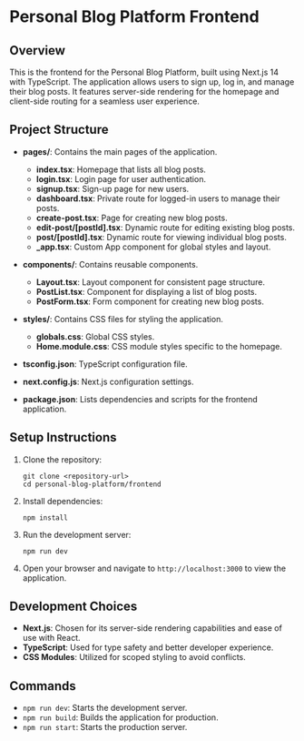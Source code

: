 # Personal Blog Platform Frontend

## Overview
This is the frontend for the Personal Blog Platform, built using Next.js 14 with TypeScript. The application allows users to sign up, log in, and manage their blog posts. It features server-side rendering for the homepage and client-side routing for a seamless user experience.

## Project Structure
- **pages/**: Contains the main pages of the application.
  - **index.tsx**: Homepage that lists all blog posts.
  - **login.tsx**: Login page for user authentication.
  - **signup.tsx**: Sign-up page for new users.
  - **dashboard.tsx**: Private route for logged-in users to manage their posts.
  - **create-post.tsx**: Page for creating new blog posts.
  - **edit-post/[postId].tsx**: Dynamic route for editing existing blog posts.
  - **post/[postId].tsx**: Dynamic route for viewing individual blog posts.
  - **_app.tsx**: Custom App component for global styles and layout.

- **components/**: Contains reusable components.
  - **Layout.tsx**: Layout component for consistent page structure.
  - **PostList.tsx**: Component for displaying a list of blog posts.
  - **PostForm.tsx**: Form component for creating new blog posts.

- **styles/**: Contains CSS files for styling the application.
  - **globals.css**: Global CSS styles.
  - **Home.module.css**: CSS module styles specific to the homepage.

- **tsconfig.json**: TypeScript configuration file.
- **next.config.js**: Next.js configuration settings.
- **package.json**: Lists dependencies and scripts for the frontend application.

## Setup Instructions
1. Clone the repository:
   ```
   git clone <repository-url>
   cd personal-blog-platform/frontend
   ```

2. Install dependencies:
   ```
   npm install
   ```

3. Run the development server:
   ```
   npm run dev
   ```

4. Open your browser and navigate to `http://localhost:3000` to view the application.

## Development Choices
- **Next.js**: Chosen for its server-side rendering capabilities and ease of use with React.
- **TypeScript**: Used for type safety and better developer experience.
- **CSS Modules**: Utilized for scoped styling to avoid conflicts.

## Commands
- `npm run dev`: Starts the development server.
- `npm run build`: Builds the application for production.
- `npm run start`: Starts the production server.
